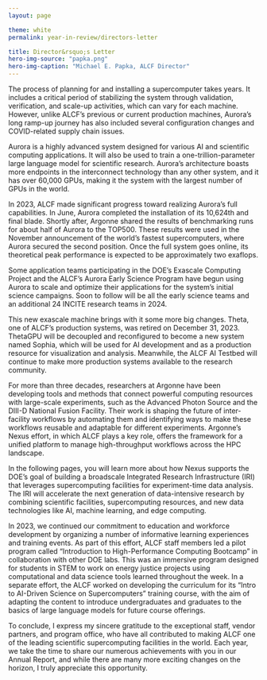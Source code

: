 ```yaml
---
layout: page

theme: white
permalink: year-in-review/directors-letter

title: Director&rsquo;s Letter
hero-img-source: "papka.png"
hero-img-caption: "Michael E. Papka, ALCF Director"
---
```


The process of planning for and installing a supercomputer takes years. It includes a critical period of stabilizing the system through validation, verification, and scale-up activities, which can vary for each machine. However, unlike ALCF’s previous or current production machines, Aurora’s long ramp-up journey has also included several configuration changes and COVID-related supply chain issues. 

Aurora is a highly advanced system designed for various AI and scientific computing applications. It will also be used to train a one-trillion-parameter large language model for scientific research. Aurora’s architecture boasts more endpoints in the interconnect technology than any other system, and it has over 60,000 GPUs, making it the system with the largest number of GPUs in the world.

In 2023, ALCF made significant progress toward realizing Aurora’s full capabilities. In June, Aurora completed the installation of its 10,624th and final blade. Shortly after, Argonne shared the results of benchmarking runs for about half of Aurora to the TOP500. These results were used in the November announcement of the world’s fastest supercomputers, where Aurora secured the second position. Once the full system goes online, its theoretical peak performance is expected to be approximately two exaflops.

Some application teams participating in the DOE’s Exascale Computing Project and the ALCF’s Aurora Early Science Program have begun using Aurora to scale and optimize their applications for the system’s initial science campaigns. Soon to follow will be all the early science teams and an additional 24 INCITE research teams in 2024.

This new exascale machine brings with it some more big changes. Theta, one of ALCF’s production systems, was retired on December 31, 2023. ThetaGPU will be decoupled and reconfigured to become a new system named Sophia, which will be used for AI development and as a production resource for visualization and analysis. Meanwhile, the ALCF AI Testbed will continue to make more production systems available to the research community.

For more than three decades, researchers at Argonne have been developing tools and methods that connect powerful computing resources with large-scale experiments, such as the Advanced Photon Source and the DIII-D National Fusion Facility. Their work is shaping the future of inter-facility workflows by automating them and identifying ways to make these workflows reusable and adaptable for different experiments. Argonne’s Nexus effort, in which ALCF plays a key role, offers the framework for a unified platform to manage high-throughput workflows across the HPC landscape.

In the following pages, you will learn more about how Nexus supports the DOE’s goal of building a broadscale Integrated Research Infrastructure (IRI) that leverages supercomputing facilities for experiment-time data analysis. The IRI will accelerate the next generation of data-intensive research by combining scientific facilities, supercomputing resources, and new data technologies like AI, machine learning, and edge computing.

In 2023, we continued our commitment to education and workforce development by organizing a number of informative learning experiences and training events. As part of this effort, ALCF staff members led a pilot program called “Introduction to High-Performance Computing Bootcamp” in collaboration with other DOE labs. This was an immersive program designed for students in STEM to work on energy justice projects using computational and data science tools learned throughout the week. In a separate effort, the ALCF worked on developing the curriculum for its “Intro to AI-Driven Science on Supercomputers” training course, with the aim of adapting the content to introduce undergraduates and graduates to the basics of large language models for future course offerings.

To conclude, I express my sincere gratitude to the exceptional staff, vendor partners, and program office, who have all contributed to making ALCF one of the leading scientific supercomputing facilities in the world. Each year, we take the time to share our numerous achievements with you in our Annual Report, and while there are many more exciting changes on the horizon, I truly appreciate this opportunity.
